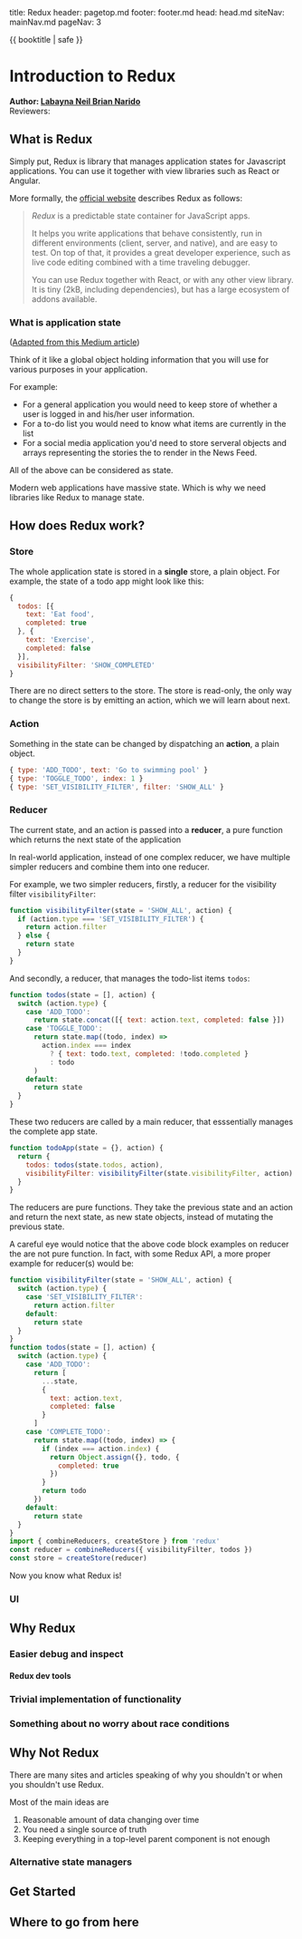 <frontmatter>
  title: Redux
  header: pagetop.md
  footer: footer.md
  head: head.md
  siteNav: mainNav.md
  pageNav: 3
</frontmatter>

<div class="website-content">
  
{{ booktitle | safe }}

# Introduction to Redux

**Author: [Labayna Neil Brian Narido](https://github.com/nbriannl)** <br>
Reviewers: 

## What is Redux

Simply put, Redux is library that manages application states for Javascript applications. You can use it together with view libraries such as React or Angular.

More formally, the [official website](https://redux.js.org/introduction/getting-started) describes Redux as follows:

> *Redux* is a predictable state container for JavaScript apps.
>
> It helps you write applications that behave consistently, run in different environments (client, server, and native), and are easy to test. On top of that, it provides a great developer experience, such as live code editing combined with a time traveling debugger.
>
> You can use Redux together with React, or with any other view library. It is tiny (2kB, including dependencies), but has a large ecosystem of addons available.

### What is application state

([Adapted from this Medium article](https://medium.com/javascript-in-plain-english/the-only-introduction-to-redux-and-react-redux-youll-ever-need-8ce5da9e53c6))

Think of it like a global object holding information that you will use for various purposes in your application. 

For example:
- For a general application you would need to keep store of whether a user is logged in and his/her user information. 
- For a to-do list you would need to know what items are currently in the list
- For a social media application you'd need to store serveral objects and arrays representing the stories the to render in the News Feed. 

All of the above can be considered as state.

Modern web applications have massive state. Which is why we need libraries like Redux to manage state.

## How does Redux work?

### Store

The whole application state is stored in a **single** store, a plain object. For example, the state of a todo app might look like this:

```js
{
  todos: [{
    text: 'Eat food',
    completed: true
  }, {
    text: 'Exercise',
    completed: false
  }],
  visibilityFilter: 'SHOW_COMPLETED'
}
```

There are no direct setters to the store. The store is read-only, the only way to change the store is by emitting an action, which we will learn about next. 

### Action

Something in the state can be changed by dispatching an **action**, a plain object.

```js
{ type: 'ADD_TODO', text: 'Go to swimming pool' }
{ type: 'TOGGLE_TODO', index: 1 }
{ type: 'SET_VISIBILITY_FILTER', filter: 'SHOW_ALL' }
```

### Reducer

The current state, and an action is passed into a **reducer**, a pure function which returns the next state of the application

In real-world application, instead of one complex reducer, we have multiple simpler reducers and combine them into one reducer.

For example, we two simpler reducers, firstly, a reducer for the visibility filter `visibilityFilter`:

```js
function visibilityFilter(state = 'SHOW_ALL', action) {
  if (action.type === 'SET_VISIBILITY_FILTER') {
    return action.filter
  } else {
    return state
  }
}
```

And secondly, a reducer, that manages the todo-list items `todos`:

```js
function todos(state = [], action) {
  switch (action.type) {
    case 'ADD_TODO':
      return state.concat([{ text: action.text, completed: false }])
    case 'TOGGLE_TODO':
      return state.map((todo, index) =>
        action.index === index
          ? { text: todo.text, completed: !todo.completed }
          : todo
      )
    default:
      return state
  }
}
```

These two reducers are called by a main reducer, that esssentially manages the complete app state.

```js
function todoApp(state = {}, action) {
  return {
    todos: todos(state.todos, action),
    visibilityFilter: visibilityFilter(state.visibilityFilter, action)
  }
}
```

The reducers are pure functions. They take the previous state and an action and return the next state, as new state objects, instead of mutating the previous state.

A careful eye would notice that the above code block examples on reducer the are not pure function. In fact, with some Redux API, a more proper example for reducer(s) would be:

```js
function visibilityFilter(state = 'SHOW_ALL', action) {
  switch (action.type) {
    case 'SET_VISIBILITY_FILTER':
      return action.filter
    default:
      return state
  }
}
function todos(state = [], action) {
  switch (action.type) {
    case 'ADD_TODO':
      return [
        ...state,
        {
          text: action.text,
          completed: false
        }
      ]
    case 'COMPLETE_TODO':
      return state.map((todo, index) => {
        if (index === action.index) {
          return Object.assign({}, todo, {
            completed: true
          })
        }
        return todo
      })
    default:
      return state
  }
}
import { combineReducers, createStore } from 'redux'
const reducer = combineReducers({ visibilityFilter, todos })
const store = createStore(reducer)
```

Now you know what Redux is!

### UI

## Why Redux

### Easier debug and inspect
#### Redux dev tools

### Trivial implementation of functionality

### Something about no worry about race conditions

## Why Not Redux

There are many sites and articles speaking of why you shouldn't or when you shouldn't use Redux.

Most of the main ideas are
1. Reasonable amount of data changing over time
1. You need a single source of truth
1. Keeping everything in a top-level parent component is not enough

### Alternative state managers

## Get Started 

## Where to go from here

</div>
